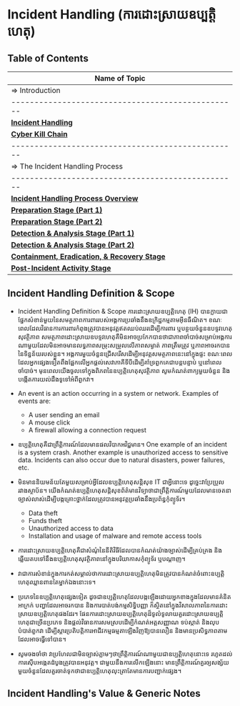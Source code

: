 # Incident Handling (ការដោះស្រាយឧប្បត្តិហេតុ)

## Table of Contents

| Name of Topic                                     |
| ------------------------------------------------- |
| => Introduction                                   |
| ------------------------------------------------- |
| **[Incident Handling](intro-rooms)**              |
| **[Cyber Kill Chain](#linux-fundamentals)**       |
| ------------------------------------------------- |
| => The Incident Handling Process                  |
| ------------------------------------------------- |
| **[Incident Handling Process Overview](#windows-fundamentals)** |
| **[Preparation Stage (Part 1)](#basics-rooms)**                 | 
| **[Preparation Stage (Part 2)](#recon)**                        | 
| **[Detection & Analysis Stage (Part 1)](#scripting)**           | 
| **[Detection & Analysis Stage (Part 2)](#networking)**          |
| **[Containment, Eradication, & Recovery Stage](#tooling)**      | 
| **[Post-Incident Activity Stage](#crypto--hashes)**             |

## Incident Handling Definition & Scope

- Incident Handling Definition & Scope
  ការដោះស្រាយឧប្បត្តិហេតុ (IH) បានក្លាយជាផ្នែកសំខាន់មួយនៃសមត្ថភាពការពាររបស់អង្គការប្រឆាំងនឹងឧក្រិដ្ឋកម្មតាមអ៊ីនធឺណិត។ ខណៈពេលដែលវិធានការការពារកំពុងត្រូវបានអនុវត្តឥតឈប់ឈរដើម្បីការពារ ឬបន្ថយចំនួនឧបទ្ទវហេតុសុវត្ថិភាព សមត្ថភាពដោះស្រាយឧបទ្ទវហេតុគឺមិនអាចប្រកែកបានថាជាភាពចាំបាច់សម្រាប់អង្គការណាមួយដែលមិនអាចមានលទ្ធភាពសម្រុះសម្រួលលើភាពសម្ងាត់ ភាពត្រឹមត្រូវ ឬភាពអាចរកបាននៃទិន្នន័យរបស់ខ្លួន។ អង្គការមួយចំនួនជ្រើសរើសដើម្បីអនុវត្តសមត្ថភាពនេះនៅក្នុងផ្ទះ ខណៈពេលដែលអ្នកផ្សេងទៀតពឹងផ្អែកលើអ្នកផ្តល់សេវាភាគីទីបីដើម្បីគាំទ្រពួកគេជាបន្តបន្ទាប់ ឬនៅពេលចាំបាច់។ មុនពេលយើងចូលទៅក្នុងពិភពនៃឧប្បត្តិហេតុសុវត្ថិភាព សូមកំណត់ពាក្យមួយចំនួន និងបង្កើតការយល់ដឹងទូទៅអំពីពួកវា។
- An event is an action occurring in a system or network. Examples of events are:

  * A user sending an email
  * A mouse click
  * A firewall allowing a connection request
- ឧប្បត្តិហេតុគឺជាព្រឹត្តិការណ៍ដែលមានផលវិបាកអវិជ្ជមាន។ One example of an incident is a system crash. Another example is unauthorized access to sensitive data. Incidents can also occur due to natural disasters, power failures, etc.
- មិនមាននិយមន័យតែមួយសម្រាប់អ្វីដែលឧប្បត្តិហេតុសន្តិសុខ IT ជាអ្វីនោះទេ ដូច្នេះវាប្រែប្រួលរវាងស្ថាប័ន។ យើងកំណត់ឧប្បត្តិហេតុសន្តិសុខព័ត៌មានវិទ្យាថាជាព្រឹត្តិការណ៍មួយដែលមានចេតនាច្បាស់លាស់ដើម្បីបង្កគ្រោះថ្នាក់ដែលត្រូវបានអនុវត្តប្រឆាំងនឹងប្រព័ន្ធកុំព្យូទ័រ។

  * Data theft
  * Funds theft
  * Unauthorized access to data
  * Installation and usage of malware and remote access tools
- ការដោះស្រាយឧប្បត្តិហេតុគឺជាសំណុំនៃនីតិវិធីដែលបានកំណត់យ៉ាងច្បាស់ដើម្បីគ្រប់គ្រង និងឆ្លើយតបទៅនឹងឧប្បត្តិហេតុសុវត្ថិភាពនៅក្នុងបរិយាកាសកុំព្យូទ័រ ឬបណ្តាញ។
- វាជាការសំខាន់ក្នុងការកត់សម្គាល់ថាការដោះស្រាយឧប្បត្តិហេតុមិនត្រូវបានកំណត់ចំពោះឧប្បត្តិហេតុឈ្លានពានតែម្នាក់ឯងនោះទេ។

- ប្រភេទនៃឧប្បត្តិហេតុផ្សេងទៀត ដូចជាឧប្បត្តិហេតុដែលបង្កឡើងដោយអ្នកខាងក្នុងដែលមានគំនិតអាក្រក់ បញ្ហាដែលអាចរកបាន និងការបាត់បង់កម្មសិទ្ធិបញ្ញា ក៏ស្ថិតនៅក្នុងវិសាលភាពនៃការដោះស្រាយឧប្បត្តិហេតុផងដែរ។ ផែនការដោះស្រាយឧប្បត្តិហេតុដ៏ទូលំទូលាយគួរដោះស្រាយឧប្បត្តិហេតុជាច្រើនប្រភេទ និងផ្តល់វិធានការសមស្របដើម្បីកំណត់អត្តសញ្ញាណ ទប់ស្កាត់ និងលុបបំបាត់ពួកវា ដើម្បីស្តារប្រតិបត្តិការអាជីវកម្មធម្មតាឡើងវិញឱ្យបានលឿន និងមានប្រសិទ្ធភាពតាមដែលអាចធ្វើទៅបាន។

- សូមចងចាំថា វាប្រហែលជាមិនច្បាស់ភ្លាមៗថាព្រឹត្តិការណ៍ណាមួយជាឧប្បត្តិហេតុនោះទេ រហូតដល់ការស៊ើបអង្កេតដំបូងត្រូវបានអនុវត្ត។ ជាមួយ​នឹង​ការ​លើក​ឡើង​នោះ មាន​ព្រឹត្តិការណ៍​គួរ​ឲ្យ​សង្ស័យ​មួយ​ចំនួន​ដែល​គួរ​ចាត់​ទុក​ថា​ជា​ឧប្បត្តិហេតុ​លុះត្រា​តែ​មាន​ការ​បញ្ជាក់​ផ្សេង។

## Incident Handling's Value & Generic Notes
